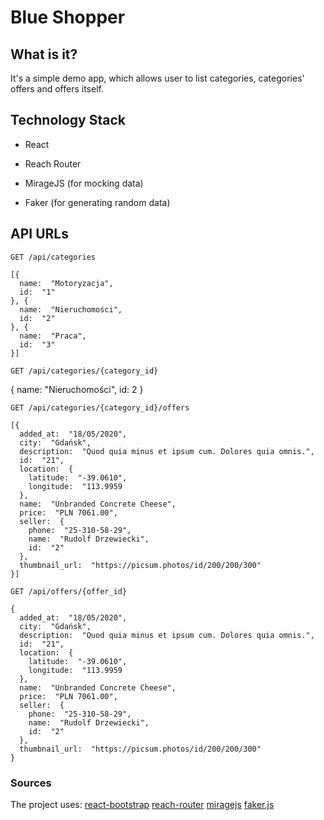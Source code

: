 # Blue Shopper

## What is it?

It's a simple demo app, which allows user to list categories, categories' offers and offers itself.

## Technology Stack

- React

- Reach Router

- MirageJS (for mocking data)

- Faker (for generating random data)

## API URLs

`GET /api/categories`

    [{
	  name:  "Motoryzacja",
	  id:  "1"
	}, {
	  name:  "Nieruchomości",
	  id:  "2"
	}, {
	  name:  "Praca",
	  id:  "3"
	}]

`GET /api/categories/{category_id}`

  {
    name: "Nieruchomości",
    id: 2
  }

`GET /api/categories/{category_id}/offers`

    [{
	  added_at:  "18/05/2020",
	  city:  "Gdańsk",
	  description:  "Quod quia minus et ipsum cum. Dolores quia omnis.",
	  id:  "21",
	  location:  {
	    latitude:  "-39.0610",
	    longitude:  "113.9959
	  },
	  name:  "Unbranded Concrete Cheese",
	  price:  "PLN 7061.00",
	  seller:  {
	    phone:  "25-310-58-29",
	    name:  "Rudolf Drzewiecki",
	    id:  "2"
	  },
	  thumbnail_url:  "https://picsum.photos/id/200/200/300"
	}]

`GET /api/offers/{offer_id}`

    {
	  added_at:  "18/05/2020",
	  city:  "Gdańsk",
	  description:  "Quod quia minus et ipsum cum. Dolores quia omnis.",
	  id:  "21",
	  location:  {
	    latitude:  "-39.0610",
	    longitude:  "113.9959
	  },
	  name:  "Unbranded Concrete Cheese",
	  price:  "PLN 7061.00",
	  seller:  {
	    phone:  "25-310-58-29",
	    name:  "Rudolf Drzewiecki",
	    id:  "2"
	  },
	  thumbnail_url:  "https://picsum.photos/id/200/200/300"
	}

### Sources

The project uses:
[react-bootstrap](https://github.com/react-bootstrap/react-bootstrap)
[reach-router](https://github.com/reach/router)
[miragejs](https://github.com/miragejs/miragejs/blob/master/LICENSE.md)
[faker.js](https://github.com/Marak/faker.js)